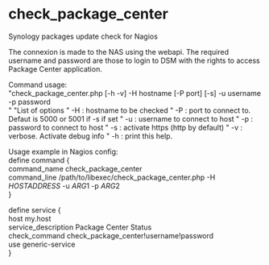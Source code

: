 # check_package_center
Synology packages update check for Nagios

The connexion is made to the NAS using the webapi. The required username and password are those to login to DSM with the rights to access Package Center application.

Command usage:  
		"check_package_center.php [-h -v] -H hostname [-P port] [-s] -u username -p password  
		"
		"List of options
		"    -H : hostname to be checked
		"    -P : port to connect to. Defaut is 5000 or 5001 if -s if set
		"    -u : username to connect to host
		"    -p : password to connect to host
		"    -s : activate https (http by default)
		"    -v : verbose. Activate debug info
		"    -h : print this help.

				
Usage example in Nagios config:  
define command {  
	command_name check_package_center  
	command_line /path/to/libexec/check_package_center.php -H $HOSTADDRESS$ -u $ARG1$ -p $ARG2$  
}


define service {  
	host	my.host  
	service_description Package Center Status  
	check_command check_package_center!username!password  
	use generic-service  
}